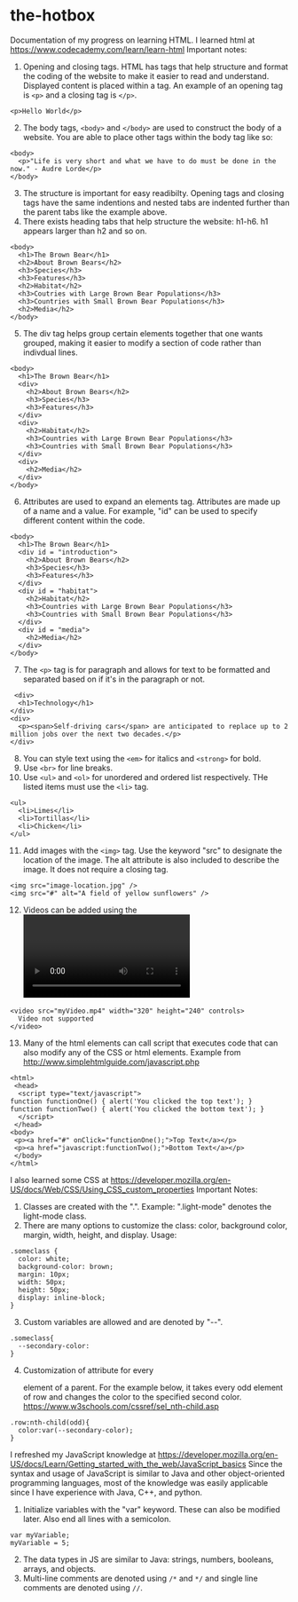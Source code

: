 # the-hotbox
Documentation of my progress on learning HTML.
I learned html at https://www.codecademy.com/learn/learn-html
Important notes:
1. Opening and closing tags. HTML has tags that help structure and format the coding of the website to make it easier to read and understand. Displayed content is placed within a tag. An example of an opening tag is `<p>` and a closing tag is `</p>`.
```
<p>Hello World</p>
```
2. The body tags, `<body>` and `</body>` are used to construct the body of a website. You are able to place other tags within the body tag like so:
```
<body>
  <p>"Life is very short and what we have to do must be done in the now." - Audre Lorde</p>
</body>
```
3. The structure is important for easy readibilty. Opening tags and closing tags have the same indentions and nested tabs are indented further than the parent tabs like the example above.
4. There exists heading tabs that help structure the website: h1-h6. h1 appears larger than h2 and so on.
```
<body>
  <h1>The Brown Bear</h1>
  <h2>About Brown Bears</h2>
  <h3>Species</h3>
  <h3>Features</h3>
  <h2>Habitat</h2>
  <h3>Coutries with Large Brown Bear Populations</h3>
  <h3>Countries with Small Brown Bear Populations</h3>
  <h2>Media</h2>
</body>
```
5. The div tag helps group certain elements together that one wants grouped, making it easier to modify a section of code rather than indivdual lines.
```
<body>
  <h1>The Brown Bear</h1>
  <div>
    <h2>About Brown Bears</h2>
    <h3>Species</h3>
    <h3>Features</h3>
  </div>
  <div>
    <h2>Habitat</h2>
    <h3>Countries with Large Brown Bear Populations</h3>
    <h3>Countries with Small Brown Bear Populations</h3>
  </div>
  <div>
    <h2>Media</h2>
  </div>
</body>
```
6. Attributes are used to expand an elements tag. Attributes are made up of a name and a value. For example, "id" can be used to specify different content within the code.
```
<body>
  <h1>The Brown Bear</h1>
  <div id = "introduction">
    <h2>About Brown Bears</h2>
    <h3>Species</h3>
    <h3>Features</h3>
  </div>
  <div id = "habitat">
    <h2>Habitat</h2>
    <h3>Countries with Large Brown Bear Populations</h3>
    <h3>Countries with Small Brown Bear Populations</h3>
  </div>
  <div id = "media">
    <h2>Media</h2>
  </div>
</body>
```
7. The `<p>` tag is for paragraph and allows for text to be formatted and separated based on if it's in the paragraph or not.
```
 <div>
  <h1>Technology</h1>
</div>
<div>
  <p><span>Self-driving cars</span> are anticipated to replace up to 2 million jobs over the next two decades.</p>
</div>
```
8. You can style text using the `<em>` for italics and `<strong>` for bold.
9. Use `<br>` for line breaks.
10. Use `<ul>` and `<ol>` for unordered and ordered list respectively. THe listed items must use the `<li>` tag.
```
<ul>
  <li>Limes</li>
  <li>Tortillas</li>
  <li>Chicken</li>
</ul>
```
11. Add images with the `<img>` tag. Use the keyword "src" to designate the location of the image. The alt attribute is also included to describe the image. It does not require a closing tag.
```
<img src="image-location.jpg" />
<img src="#" alt="A field of yellow sunflowers" />
```
12. Videos can be added using the <video> tag and also requires an "src" attribute. Video does require a closing tag like most other tags. The text in between the tags can display an error message if the video can not properly load.
```
<video src="myVideo.mp4" width="320" height="240" controls>
  Video not supported
</video>
```
13. Many of the html elements can call script that executes code that can also modify any of the CSS or html elements. Example from http://www.simplehtmlguide.com/javascript.php
```
<html>
 <head>
  <script type="text/javascript">
function functionOne() { alert('You clicked the top text'); }
function functionTwo() { alert('You clicked the bottom text'); }
  </script>
 </head>
<body>
 <p><a href="#" onClick="functionOne();">Top Text</a></p>
 <p><a href="javascript:functionTwo();">Bottom Text</a></p>
 </body>
</html>
```
  
I also learned some CSS at https://developer.mozilla.org/en-US/docs/Web/CSS/Using_CSS_custom_properties
Important Notes:
1. Classes are created with the ".". Example: ".light-mode" denotes the light-mode class.
2. There are many options to customize the class: color, background color, margin, width, height, and display. Usage:
```
.someclass {
  color: white;
  background-color: brown;
  margin: 10px;
  width: 50px;
  height: 50px;
  display: inline-block;
}
```
3. Custom variables are allowed and are denoted by "--".
```
.someclass{
  --secondary-color: 
}
```
4. Customization of attribute for every <p> element of a parent. For the example below, it takes every odd element of row and changes the color to the specified second color.
https://www.w3schools.com/cssref/sel_nth-child.asp
```
.row:nth-child(odd){
  color:var(--secondary-color);
}
```

I refreshed my JavaScript knowledge at https://developer.mozilla.org/en-US/docs/Learn/Getting_started_with_the_web/JavaScript_basics
Since the syntax and usage of JavaScript is similar to Java and other object-oriented programming languages, most of the knowledge was easily applicable since I have experience with Java, C++, and python.
1. Initialize variables with the "var" keyword. These can also be modified later. Also end all lines with a semicolon.
```
var myVariable;
myVariable = 5;
```
2. The data types in JS are similar to Java: strings, numbers, booleans, arrays, and objects.
3. Multi-line comments are denoted using ``` /* ``` and ```*/``` and single line comments are denoted using ```//```.
